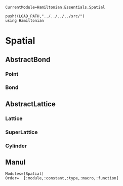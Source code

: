 ```@meta
CurrentModule=Hamiltonian.Essentials.Spatial
```

```@setup spatial
push!(LOAD_PATH,"../../../../src/")
using Hamiltonian
```

# Spatial

## AbstractBond

### Point

### Bond

## AbstractLattice

### Lattice

### SuperLattice

### Cylinder

## Manul

```@autodocs
Modules=[Spatial]
Order=  [:module,:constant,:type,:macro,:function]
```
